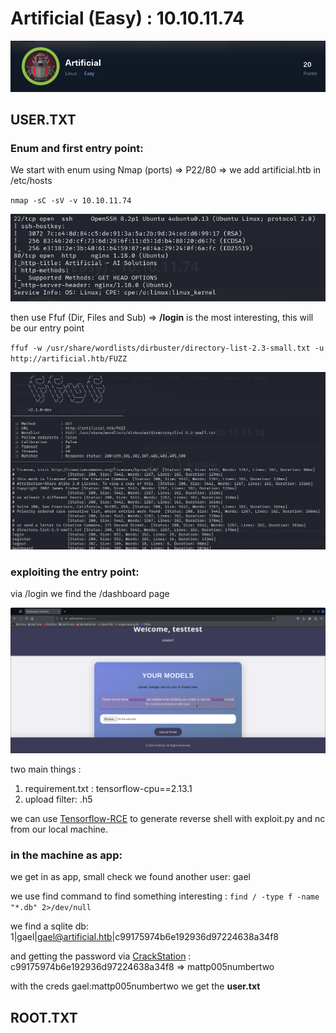 # Artificial (Easy) : 10.10.11.74
![Icon](Images/head.png)
## USER.TXT
### Enum and first entry point:
We start with enum using Nmap (ports) => P22/80 => we add artificial.htb in /etc/hosts

`nmap -sC -sV -v 10.10.11.74`

![Icon](Images/nmap.png)

then use Ffuf (Dir, Files and Sub) => **/login** is the most interesting, this will be our entry point

`ffuf -w /usr/share/wordlists/dirbuster/directory-list-2.3-small.txt -u http://artificial.htb/FUZZ`

![Icon](Images/ffufdir.png)


### exploiting the entry point:

via /login we find the /dashboard page

![Icon](Images/uploadpage.png)

two main things : 
  1. requirement.txt : tensorflow-cpu==2.13.1
  2. upload filter: .h5 
  
we can use [Tensorflow-RCE](https://github.com/Splinter0/tensorflow-rce) to generate reverse shell with exploit.py and nc from our local machine.

### in the machine as app:

we get in as app, small check we found another user: gael

we use find command to find something interesting : `find / -type f -name "*.db" 2>/dev/null`

we find a sqlite db: 1|gael|gael@artificial.htb|c99175974b6e192936d97224638a34f8

and getting the password via [CrackStation](https://crackstation.net) : c99175974b6e192936d97224638a34f8 => mattp005numbertwo

with the creds gael:mattp005numbertwo we get the **user.txt**

## ROOT.TXT


